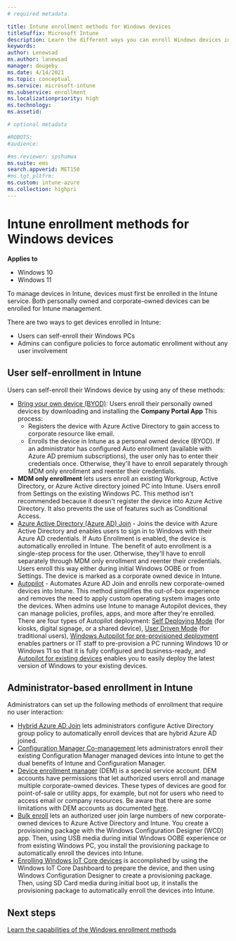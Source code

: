 ```yaml
---
# required metadata

title: Intune enrollment methods for Windows devices
titleSuffix: Microsoft Intune
description: Learn the different ways you can enroll Windows devices in Intune
keywords:
author: Lenewsad
ms.author: lanewsad
manager: dougeby
ms.date: 4/14/2021
ms.topic: conceptual
ms.service: microsoft-intune
ms.subservice: enrollment
ms.localizationpriority: high
ms.technology:
ms.assetid: 

# optional metadata

#ROBOTS:
#audience:

#ms.reviewer: spshumwa
ms.suite: ems
search.appverid: MET150
#ms.tgt_pltfrm:
ms.custom: intune-azure
ms.collection: highpri
---
```


# Intune enrollment methods for Windows devices  

**Applies to**  
- Windows 10
- Windows 11  

To manage devices in Intune, devices must first be enrolled in the Intune service. Both personally owned and corporate-owned devices can be enrolled for Intune management.

There are two ways to get devices enrolled in Intune:

- Users can self-enroll their Windows PCs
- Admins can configure policies to force automatic enrollment without any user involvement

## User self-enrollment in Intune

Users can self-enroll their Windows device by using any of these methods:

- [Bring your own device (BYOD)](../user-help/enroll-windows-10-device.md): Users enroll their personally owned devices by downloading and installing the **Company Portal App** This process:
  - Registers the device with Azure Active Directory to gain access to corporate resource like email.
  - Enrolls the device in Intune as a personal owned device (BYOD).
If an administrator has configured Auto enrollment (available with Azure AD premium subscriptions), the user only has to enter their credentials once. Otherwise, they'll have to enroll separately through MDM only enrollment and reenter their credentials.  
- **MDM only enrollment** lets users enroll an existing Workgroup, Active Directory, or Azure Active directory joined PC into Intune. Users enroll from Settings on the existing Windows PC. This method isn't recommended because it doesn't register the device into Azure Active Directory. It also prevents the use of features such as Conditional Access.
- [Azure Active Directory (Azure AD) Join](/azure/active-directory/user-help/user-help-join-device-on-network) - Joins the device with Azure Active Directory and enables users to sign in to Windows with their Azure AD credentials. If Auto Enrollment is enabled, the device is automatically enrolled in Intune. The benefit of auto enrollment is a single-step process for the user. Otherwise, they'll have to enroll separately through MDM only enrollment and reenter their credentials. Users enroll this way either during initial Windows OOBE or from Settings. The device is marked as a corporate owned device in Intune.
- [Autopilot](../../autopilot/enrollment-autopilot.md) - Automates Azure AD Join and enrolls new corporate-owned devices into Intune. This method simplifies the out-of-box experience and removes the need to apply custom operating system images onto the devices. When admins use Intune to manage Autopilot devices, they can manage policies, profiles, apps, and more after they're enrolled.  There are four types of Autopilot deployment: [Self Deploying Mode](/windows/deployment/windows-autopilot/self-deploying) (for kiosks, digital signage, or a shared device), [User Driven Mode](/windows/deployment/windows-autopilot/user-driven) (for traditional users), [Windows Autopilot for pre-provisioned deployment](/windows/deployment/windows-autopilot/white-glove) enables partners or IT staff to pre-provision a PC running Windows 10 or Windows 11 so that it is fully configured and business-ready, and [Autopilot for existing devices](/windows/deployment/windows-autopilot/existing-devices) enables you to easily deploy the latest version of Windows to your existing devices.  

## Administrator-based enrollment in Intune

Administrators can set up the following methods of enrollment that require no user interaction:

- [Hybrid Azure AD Join](/windows/client-management/mdm/enroll-a-windows-10-device-automatically-using-group-policy) lets administrators configure Active Directory group policy to automatically enroll devices that are hybrid Azure AD joined.
- [Configuration Manager Co-management](/configmgr/comanage/overview) lets administrators enroll their existing Configuration Manager managed devices into Intune to get the dual benefits of Intune and Configuration Manager.
- [Device enrollment manager](device-enrollment-manager-enroll.md) (DEM) is a special service account. DEM accounts have permissions that let authorized users enroll and manage multiple corporate-owned devices. These types of devices are good for point-of-sale or utility apps, for example, but not for users who need to access email or company resources. Be aware that there are some limitations with DEM accounts as documented [here](./device-enrollment-manager-enroll.md#limitations-of-devices-that-are-enrolled-with-a-dem-account).
- [Bulk enroll](windows-bulk-enroll.md) lets an authorized user join large numbers of new corporate-owned devices to Azure Active Directory and Intune. You create a provisioning package with the Windows Configuration Designer (WCD) app. Then, using USB media during initial Windows OOBE experience or from existing Windows PC, you install the provisioning package to automatically enroll the devices into Intune.
- [Enrolling Windows IoT Core devices](/windows/iot-core/manage-your-device/intunedeviceenrollment) is accomplished by using the Windows IoT Core Dashboard to prepare the device, and then using Windows Configuration Designer to create a provisioning package. Then, using SD Card media during initial boot up, it installs the provisioning package to automatically enroll the devices into Intune.

## Next steps

[Learn the capabilities of the Windows enrollment methods](enrollment-method-capab.md)
